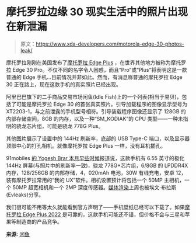 # 摩托罗拉边缘 30 现实生活中的照片出现在新泄漏

> 原文：<https://www.xda-developers.com/motorola-edge-30-photos-leak/>

摩托罗拉刚刚在美国发布了[摩托罗拉 Edge Plus](https://www.xda-developers.com/motorola-edge-plus-2022-review/) ，在世界其他地方被称为摩托罗拉 Edge 30 Pro。不仅不同的名字令人困惑，而且“Pro”或“Plus”将表明这是一款普通的 Edge 手机...目前情况并非如此。然而，有消息称普通的摩托罗拉 Edge 30 正在路上，现在这款手机的真实照片已经出现。

阿里巴巴旗下的二手商品交易市场闲鱼(Idle Fish)上的一个列表(相当于易贝)，包括了可能是摩托罗拉 Edge 30 的首张真实照片。引导加载程序的图像显示型号为 XT2203-1，与之前泄露的手机型号相符。引导装载程序图像还显示了 128GB 的内部存储空间，8GB 的内存，以及一种“SM_KODIAK”的 CPU 类型——一种未指明的骁龙芯片组，可能是骁龙 778G Plus。

其他图片展示了设置中的 144Hz 刷新率，底部的 USB Type-C 端口，以及显示器顶部中心的打孔相机。就像摩托罗拉 Edge Plus 一样，没有耳机插孔。

91mobiles [的 Yogesh Brar 本月早些时候](https://twitter.com/heyitsyogesh/status/1510846121639260162)报道说，这款手机有 6.55 英寸的极化 144Hz 屏幕(与照片中的刷新率一致)，骁龙 778G+芯片组，6/8GB 的 LPDDR4X 内存，128/256GB 的内部存储，4，020mAh 电池，30W 有线充电，安卓 12，装有摩托罗拉常用的“我的 UX”软件。相机设置预计将包括一个 50MP 主相机，一个 50MP 超宽相机和一个 2MP 深度传感器。[媒体渲染](https://www.xda-developers.com/motorola-ege-30-moto-g-5g-2022-leaked-renders-specs/)上周也被埃文·布拉斯(Evleaks)分享。

我们很可能不用等太久就能看到官方声明了——手机壁纸已经可以下载了。如果[摩托罗拉 Edge Plus 2022](https://www.xda-developers.com/motorola-edge-plus-2022-review/) 是可靠的，这款手机可能还不错，但价格不会与三星和苹果等制造商的产品竞争。

**来源:** [闲鱼](https://m.tb.cn/h.fK8hVqA?tk=IvyK2iNU8GP)
